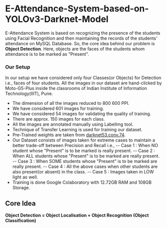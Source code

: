 # E-Attendance-System-based-on-YOLOv3-Darknet-Model
E-Attendance System is based on recognizing the presence of the students using Facial Recognition and then maintaining the records of the students' attendance on MySQL Database. So, the core idea behind our problem is **Object Detection**. Here, objects are the faces of the students whom attendance is to be marked as "Present".

### Our Setup
In our setup we have considered only four Classes(or Objects) for Detection i.e., faces of four students.
All the images in our dataset are hand-clicked by Moto-G5-Plus inside the classrooms of Indian Institute of Information Technology(IIIT), Pune. 
- The dimension of all the images reduced to 800 600 PPI.
- We have considered 601 images for training.
- We have considered 54 images for validating the quality of training.
- There are approx. 150 images for each class.
- All the images are annotated manually using LabelImg tool.
- Technique of Transfer Learning is used for training our dataset.
- Pre-Trained weights are taken from [darknet53.conv.74](https://pjreddie.com/media/files/darknet53.conv.74).
- Our Dataset consists of images taken for extreme cases to maintain a better trade-off between Precision and Recall i.e., 
  -- Case 1 : When NO student whose "Present" is to be marked is really present.
  -- Case 2 : When ALL students whose "Present" is to be marked are really present.
  -- Case 3 : When SOME students whose "Present" is to be marked are really present.
  -- Case 4 : All the above cases when other students are also present(or absent) in the class.
  -- Case 5 : Images taken in LOW light as well.
- Training is done Google Colaboratory with 12.72GB RAM and 108GB Storage.


## Core Idea
**Object Detection = Object Localisation + Object Recognition (Object Classification)**

